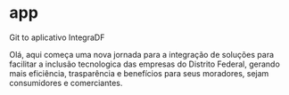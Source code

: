 # app
Git to aplicativo IntegraDF

Olá, aqui começa uma nova jornada para a integração de soluções para facilitar a inclusão tecnologica das empresas do Distrito Federal, gerando mais eficiência, trasparência e benefícios para seus moradores, sejam consumidores e comerciantes.
